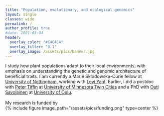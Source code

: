 ```yaml
---
title: "Population, evolutionary, and ecological genomics"
layout: single
classes: wide
permalink: /
author_profile: true
#date: 2021-03-04
header:
  overlay_color: "#C4C4C4"
  overlay_filter: "0.1"
  overlay_image: /assets/pics/banner.jpg
---
```


I study how plant populations adapt to their local environments, with emphasis on understanding the genetic and genomic architecture of beneficial traits. I am currently a Marie Skłodowska-Curie fellow at [University of Nottingham](https://www.nottingham.ac.uk), working with [Levi Yant](https://www.yantlab.net). Earlier, I did a postdoc with [Peter Tiffin](http://www.cbs.umn.edu/tiffin/) at [University of Minnesota Twin Cities](https://twin-cities.umn.edu) and a PhD with [Outi Savolainen](https://www.oulu.fi/university/researcher/outi-savolainen) at [University of Oulu](https://www.oulu.fi/en).
<br>
<br>
My research is funded by
<br>
{% include figure image_path="/assets/pics/funding.png" type=center %}
